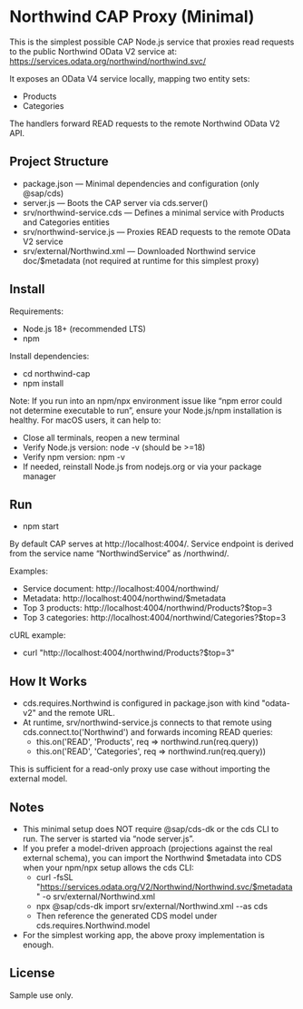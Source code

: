 # Northwind CAP Proxy (Minimal)

This is the simplest possible CAP Node.js service that proxies read requests to the public Northwind OData V2 service at:
https://services.odata.org/northwind/northwind.svc/

It exposes an OData V4 service locally, mapping two entity sets:
- Products
- Categories

The handlers forward READ requests to the remote Northwind OData V2 API.

## Project Structure

- package.json — Minimal dependencies and configuration (only @sap/cds)
- server.js — Boots the CAP server via cds.server()
- srv/northwind-service.cds — Defines a minimal service with Products and Categories entities
- srv/northwind-service.js — Proxies READ requests to the remote OData V2 service
- srv/external/Northwind.xml — Downloaded Northwind service doc/$metadata (not required at runtime for this simplest proxy)

## Install

Requirements:
- Node.js 18+ (recommended LTS)
- npm

Install dependencies:
- cd northwind-cap
- npm install

Note: If you run into an npm/npx environment issue like “npm error could not determine executable to run”, ensure your Node.js/npm installation is healthy. For macOS users, it can help to:
- Close all terminals, reopen a new terminal
- Verify Node.js version: node -v (should be >=18)
- Verify npm version: npm -v
- If needed, reinstall Node.js from nodejs.org or via your package manager

## Run

- npm start

By default CAP serves at http://localhost:4004/.
Service endpoint is derived from the service name “NorthwindService” as /northwind/.

Examples:
- Service document: http://localhost:4004/northwind/
- Metadata: http://localhost:4004/northwind/$metadata
- Top 3 products: http://localhost:4004/northwind/Products?$top=3
- Top 3 categories: http://localhost:4004/northwind/Categories?$top=3

cURL example:
- curl "http://localhost:4004/northwind/Products?\$top=3"

## How It Works

- cds.requires.Northwind is configured in package.json with kind "odata-v2" and the remote URL.
- At runtime, srv/northwind-service.js connects to that remote using cds.connect.to('Northwind') and forwards incoming READ queries:
  - this.on('READ', 'Products', req => northwind.run(req.query))
  - this.on('READ', 'Categories', req => northwind.run(req.query))

This is sufficient for a read-only proxy use case without importing the external model.

## Notes

- This minimal setup does NOT require @sap/cds-dk or the cds CLI to run. The server is started via “node server.js”.
- If you prefer a model-driven approach (projections against the real external schema), you can import the Northwind $metadata into CDS when your npm/npx setup allows the cds CLI:
  - curl -fsSL "https://services.odata.org/V2/Northwind/Northwind.svc/$metadata" -o srv/external/Northwind.xml
  - npx @sap/cds-dk import srv/external/Northwind.xml --as cds
  - Then reference the generated CDS model under cds.requires.Northwind.model
- For the simplest working app, the above proxy implementation is enough.

## License

Sample use only.
